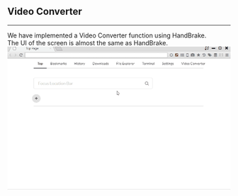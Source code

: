 ## Video Converter

*********

We have implemented a Video Converter function using HandBrake.  
The UI of the screen is almost the same as HandBrake.
![video-converter](img/video-converter.gif)


